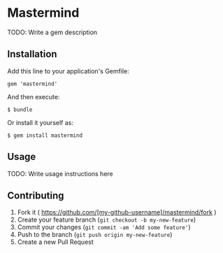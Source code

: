 # Mastermind

TODO: Write a gem description

## Installation

Add this line to your application's Gemfile:

    gem 'mastermind'

And then execute:

    $ bundle

Or install it yourself as:

    $ gem install mastermind

## Usage

TODO: Write usage instructions here

## Contributing

1. Fork it ( https://github.com/[my-github-username]/mastermind/fork )
2. Create your feature branch (`git checkout -b my-new-feature`)
3. Commit your changes (`git commit -am 'Add some feature'`)
4. Push to the branch (`git push origin my-new-feature`)
5. Create a new Pull Request
